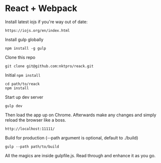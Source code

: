 # React + Webpack

Install latest iojs if you're way out of date: 

    https://iojs.org/en/index.html
  
Install gulp globally

    npm install -g gulp
  
Clone this repo

    git clone git@github.com:nktpro/reack.git
    
Initial `npm install`

    cd path/to/reack
    npm install
    
Start up dev server

    gulp dev
    
Then load the app up on Chrome. Afterwards make any changes and simply reload the browser like a boss.

    http://localhost:11111/
    
Build for production (--path argument is optional, default to ./build)

    gulp --path path/to/build
    
All the magics are inside gulpfile.js. Read through and enhance it as you go.


  
